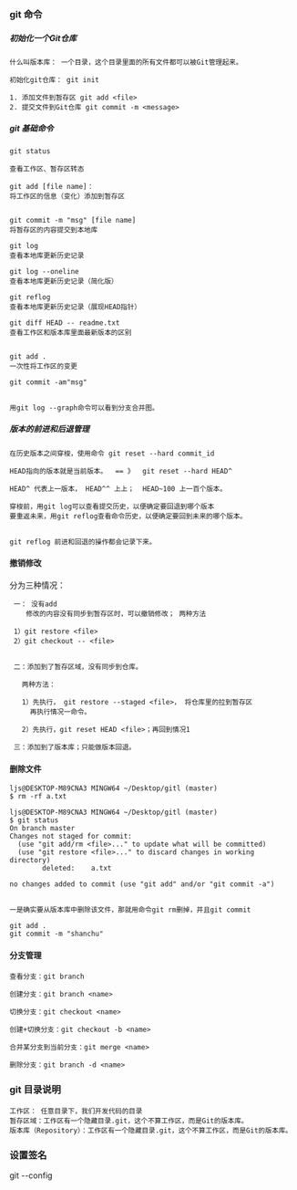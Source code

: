 
### git 命令


##### 初始化一个Git仓库

    什么叫版本库： 一个目录，这个目录里面的所有文件都可以被Git管理起来。
    
    初始化git仓库： git init
    
    1. 添加文件到暂存区 git add <file>
    2. 提交文件到Git仓库 git commit -m <message>


##### git 基础命令

    git status
    
    查看工作区、暂存区转态
    
    git add [file name]：
    将工作区的信息（变化）添加到暂存区
    
    
    git commit -m "msg" [file name]
    将暂存区的内容提交到本地库
    
    git log
    查看本地库更新历史记录
    
    git log --oneline
    查看本地库更新历史记录（简化版）
    
    git reflog
    查看本地库更新历史记录（展现HEAD指针）
    
    git diff HEAD -- readme.txt
    查看工作区和版本库里面最新版本的区别
    
    
    git add .
    一次性将工作区的变更
    
    git commit -am"msg"
    
    
    用git log --graph命令可以看到分支合并图。


##### 版本的前进和后退管理
    
    
   
    在历史版本之间穿梭，使用命令 git reset --hard commit_id
    
    HEAD指向的版本就是当前版本。  == 》  git reset --hard HEAD^
    
    HEAD^ 代表上一版本， HEAD^^ 上上；  HEAD~100 上一百个版本。
    
    穿梭前，用git log可以查看提交历史，以便确定要回退到哪个版本
    要重返未来，用git reflog查看命令历史，以便确定要回到未来的哪个版本。
    
    
    git reflog 前进和回退的操作都会记录下来。



#### 撤销修改

 分为三种情况：

     一： 没有add
        修改的内容没有同步到暂存区时，可以撤销修改； 两种方法
     
     1）git restore <file>
     2）git checkout -- <file>
     
     
     二：添加到了暂存区域，没有同步到仓库。
        
       两种方法： 
        
       1）先执行， git restore --staged <file>， 将仓库里的拉到暂存区
         再执行情况一命令。
         
       2）先执行，git reset HEAD <file>；再回到情况1 
       
     三：添加到了版本库；只能做版本回退。
     

#### 删除文件

    ljs@DESKTOP-M89CNA3 MINGW64 ~/Desktop/gitl (master)
    $ rm -rf a.txt
    
    ljs@DESKTOP-M89CNA3 MINGW64 ~/Desktop/gitl (master)
    $ git status
    On branch master
    Changes not staged for commit:
      (use "git add/rm <file>..." to update what will be committed)
      (use "git restore <file>..." to discard changes in working directory)
            deleted:    a.txt
    
    no changes added to commit (use "git add" and/or "git commit -a")
    

    一是确实要从版本库中删除该文件，那就用命令git rm删掉，并且git commit
    
    git add .
    git commit -m "shanchu"
    
    
#### 分支管理

    查看分支：git branch
    
    创建分支：git branch <name>
    
    切换分支：git checkout <name>
    
    创建+切换分支：git checkout -b <name>
    
    合并某分支到当前分支：git merge <name>
    
    删除分支：git branch -d <name>
    






### git 目录说明

    工作区： 任意目录下，我们开发代码的目录
    暂存区域：工作区有一个隐藏目录.git，这个不算工作区，而是Git的版本库。
    版本库（Repository）：工作区有一个隐藏目录.git，这个不算工作区，而是Git的版本库。



### 设置签名



git --config